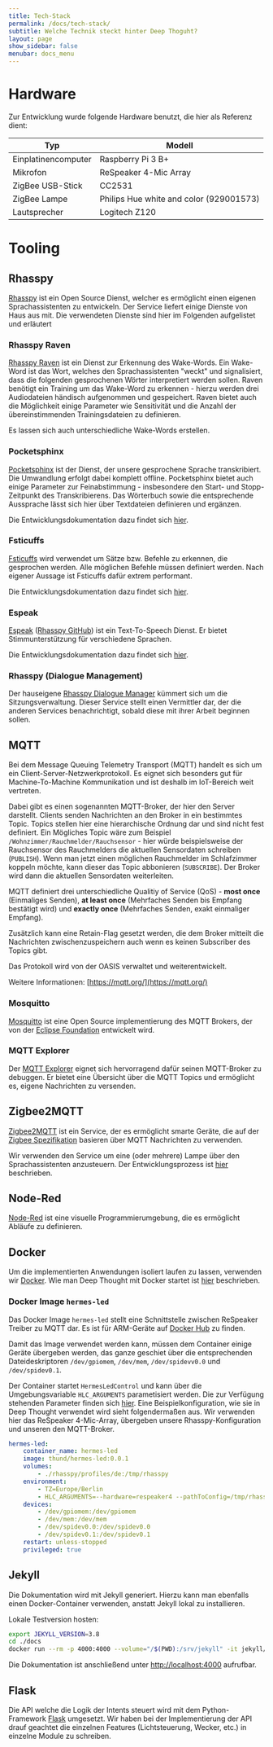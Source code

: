 ```yaml
---
title: Tech-Stack
permalink: /docs/tech-stack/
subtitle: Welche Technik steckt hinter Deep Thoguht?
layout: page
show_sidebar: false
menubar: docs_menu
---
```


# Hardware

Zur Entwicklung wurde folgende Hardware benutzt, die hier als Referenz dient:

| Typ                 | Modell                                  |
| ------------------- | --------------------------------------- |
| Einplatinencomputer | Raspberry Pi 3 B+                       |
| Mikrofon            | ReSpeaker 4-Mic Array                   |
| ZigBee USB-Stick    | CC2531                                  |
| ZigBee Lampe        | Philips Hue white and color (929001573) |
| Lautsprecher        | Logitech Z120                           |


# Tooling

## Rhasspy

[Rhasspy](https://rhasspy.readthedocs.io/) ist ein Open Source Dienst, welcher es ermöglicht einen eigenen 
Sprachassistenten zu entwickeln. Der Service liefert einige Dienste von Haus aus mit. 
Die verwendeten Dienste sind hier im Folgenden aufgelistet und erläutert

### Rhasspy Raven

[Rhasspy Raven](https://github.com/rhasspy/rhasspy-wake-raven-hermes/) ist ein Dienst zur Erkennung des Wake-Words. 
Ein Wake-Word ist das Wort, welches den Sprachassistenten "weckt" und signalisiert, dass die folgenden gesprochenen 
Wörter interpretiert werden sollen.
Raven benötigt ein Training um das Wake-Word zu erkennen - hierzu werden drei Audiodateien händisch aufgenommen und
gespeichert. 
Raven bietet auch die Möglichkeit einige Parameter wie Sensitivität und die Anzahl der übereinstimmenden 
Trainingsdateien zu definieren. 

Es lassen sich auch unterschiedliche Wake-Words erstellen.

### Pocketsphinx

[Pocketsphinx](https://github.com/rhasspy/rhasspy-asr-pocketsphinx-hermes) ist der Dienst, der unsere gesprochene 
Sprache transkribiert. Die Umwandlung erfolgt dabei komplett offline. Pocketsphinx bietet auch einige Parameter zur 
Feinabstimmung - insbesondere den Start- und Stopp-Zeitpunkt des Transkribierens.
Das Wörterbuch sowie die entsprechende Aussprache lässt sich hier über Textdateien definieren und ergänzen.

Die Entwicklungsdokumentation dazu findet sich [hier](/docs/features/#-speech-to-text).

### Fsticuffs

[Fsticuffs](https://github.com/rhasspy/rhasspy-nlu-hermes) wird verwendet um Sätze bzw. Befehle zu erkennen, die 
gesprochen werden. Alle möglichen Befehle müssen definiert werden. Nach eigener Aussage ist Fsticuffs dafür extrem 
performant.

Die Entwicklungsdokumentation dazu findet sich [hier](/docs/features/#-intent-recognition).

### Espeak

[Espeak](http://espeak.sourceforge.net/) ([Rhasspy GitHub](https://github.com/rhasspy/rhasspy-tts-cli-hermes)) ist ein 
Text-To-Speech Dienst. Er bietet Stimmunterstützung für verschiedene Sprachen.

Die Entwicklungsdokumentation dazu findet sich [hier](/docs/features/#-text-to-speech).

### Rhasspy (Dialogue Management)

Der hauseigene [Rhasspy Dialogue Manager](https://github.com/rhasspy/rhasspy-dialogue-hermes) kümmert sich um die 
Sitzungsverwaltung. Dieser Service stellt einen Vermittler dar, der die anderen Services benachrichtigt, sobald diese 
mit ihrer Arbeit beginnen sollen. 

## MQTT
Bei dem Message Queuing Telemetry Transport (MQTT) handelt es sich um ein Client-Server-Netzwerkprotokoll. Es eignet 
sich besonders gut für Machine-To-Machine Kommunikation und ist deshalb im IoT-Bereich weit vertreten.

Dabei gibt es einen sogenannten MQTT-Broker, der hier den Server darstellt. Clients senden Nachrichten an den Broker in 
ein bestimmtes Topic. Topics stellen hier eine hierarchische Ordnung dar und sind nicht fest definiert. Ein Mögliches 
Topic wäre zum Beispiel `/Wohnzimmer/Rauchmelder/Rauchsensor` - hier würde beispielsweise der Rauchsensor des 
Rauchmelders die aktuellen Sensordaten schreiben (`PUBLISH`).
Wenn man jetzt einen möglichen Rauchmelder im Schlafzimmer koppeln möchte, kann dieser das Topic 
abbonieren (`SUBSCRIBE`). Der Broker wird dann die aktuellen Sensordaten weiterleiten.

MQTT definiert drei unterschiedliche Qualitiy of Service (QoS) - **most once** (Einmaliges Senden), 
**at least once** (Mehrfaches Senden bis Empfang bestätigt wird) und 
**exactly once** (Mehrfaches Senden, exakt einmaliger Empfang).

Zusätzlich kann eine Retain-Flag gesetzt werden, die dem Broker mitteilt die Nachrichten zwischenzuspeichern auch wenn 
es keinen Subscriber des Topics gibt.

Das Protokoll wird von der OASIS verwaltet und weiterentwickelt. 

Weitere Informationen: [https://mqtt.org/](https://mqtt.org/)

### Mosquitto

[Mosquitto](https://mosquitto.org/) ist eine Open Source implementierung des MQTT Brokers, der von der 
[Eclipse Foundation](https://www.eclipse.org/) entwickelt wird.

### MQTT Explorer

Der [MQTT Explorer](http://mqtt-explorer.com/) eignet sich hervorragend dafür seinen MQTT-Broker zu debuggen. Er bietet 
eine Übersicht über die MQTT Topics und ermöglicht es, eigene Nachrichten zu versenden.

## Zigbee2MQTT

[Zigbee2MQTT](https://www.zigbee2mqtt.io/) ist ein Service, der es ermöglicht smarte Geräte, die auf der [Zigbee Spezifikation](https://zigbeealliance.org/) basieren über MQTT Nachrichten zu verwenden. 

Wir verwenden den Service um eine (oder mehrere) Lampe über den Sprachassistenten anzusteuern. Der Entwicklungsprozess ist [hier](/docs/features/light) beschrieben.

## Node-Red

[Node-Red](https://nodered.org/) ist eine visuelle Programmierumgebung, die es ermöglicht Abläufe zu definieren. 

## Docker

Um die implementierten Anwendungen isoliert laufen zu lassen, verwenden wir [Docker](https://www.docker.com/).
Wie man Deep Thought mit Docker startet ist [hier](/getting-started/installation) beschrieben.

### Docker Image `hermes-led`

Das Docker Image `hermes-led` stellt eine Schnittstelle zwischen ReSpeaker Treiber zu MQTT dar. Es ist für ARM-Geräte 
auf [Docker Hub](https://hub.docker.com/r/thund/hermes-led) zu finden.

Damit das Image verwendet werden kann, müssen dem Container einige Geräte übergeben werden, das ganze geschiet über die 
entsprechenden Dateideskriptoren `/dev/gpiomem`, `/dev/mem`, `/dev/spidevv0.0` und `/dev/spidev0.1`. 

Der Container startet `HermesLedControl` und kann über die Umgebungsvariable `HLC_ARGUMENTS` parametisiert werden. Die 
zur Verfügung stehenden Parameter finden sich 
[hier](https://github.com/project-alice-assistant/HermesLedControl/wiki/Arguments-customization).
Eine Beispielkonfiguration, wie sie in Deep Thought verwendet wird sieht folgendermaßen aus. Wir verwenden hier das 
ReSpeaker 4-Mic-Array, übergeben unsere Rhasspy-Konfiguration und unseren den MQTT-Broker.

```yml
hermes-led:
    container_name: hermes-led
    image: thund/hermes-led:0.0.1
    volumes:
        - ./rhasspy/profiles/de:/tmp/rhasspy
    environment:
        - TZ=Europe/Berlin
        - HLC_ARGUMENTS=--hardware=respeaker4 --pathToConfig=/tmp/rhasspy/profile.json --engine=rhasspy --mqttServer=mosquitto
    devices:
        - /dev/gpiomem:/dev/gpiomem
        - /dev/mem:/dev/mem
        - /dev/spidev0.0:/dev/spidev0.0
        - /dev/spidev0.1:/dev/spidev0.1
    restart: unless-stopped
    privileged: true
```

## Jekyll

Die Dokumentation wird mit Jekyll generiert. Hierzu kann man ebenfalls einen Docker-Container verwenden, anstatt Jekyll 
lokal zu installieren.

Lokale Testversion hosten:

```sh
export JEKYLL_VERSION=3.8
cd ./docs
docker run --rm -p 4000:4000 --volume="/$(PWD):/srv/jekyll" -it jekyll/jekyll:$JEKYLL_VERSION  jekyll serve --force-polling
```

Die Dokumentation ist anschließend unter [http://localhost:4000](http://localhost:4000) aufrufbar.

## Flask

Die API welche die Logik der Intents steuert wird mit dem Python-Framework [Flask](https://flask.palletsprojects.com/en/1.1.x/) umgesetzt. Wir haben bei der Implementierung der API drauf geachtet die einzelnen Features (Lichtsteuerung, Wecker, etc.) in einzelne Module zu schreiben.


